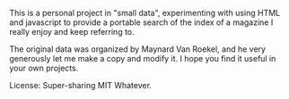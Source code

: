 This is a personal project in "small data", experimenting with using HTML and javascript to provide a portable search of the index of a magazine I really enjoy and keep referring to.

The original data was organized by Maynard Van Roekel, and he very generously let me make a copy and modify it.
I hope you find it useful in your own projects.

License: Super-sharing MIT Whatever.